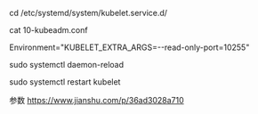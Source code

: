 cd /etc/systemd/system/kubelet.service.d/

cat 10-kubeadm.conf

Environment="KUBELET_EXTRA_ARGS=--read-only-port=10255"

sudo systemctl daemon-reload

sudo systemctl restart kubelet

参数
https://www.jianshu.com/p/36ad3028a710